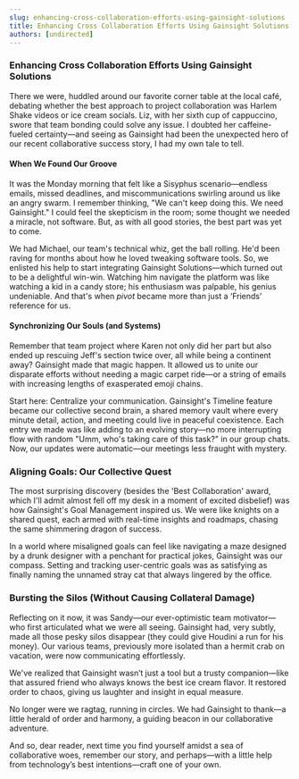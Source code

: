 ```yaml
---
slug: enhancing-cross-collaboration-efforts-using-gainsight-solutions
title: Enhancing Cross Collaboration Efforts Using Gainsight Solutions
authors: [undirected]
---
```


### Enhancing Cross Collaboration Efforts Using Gainsight Solutions

There we were, huddled around our favorite corner table at the local café, debating whether the best approach to project collaboration was Harlem Shake videos or ice cream socials. Liz, with her sixth cup of cappuccino, swore that team bonding could solve any issue. I doubted her caffeine-fueled certainty—and seeing as Gainsight had been the unexpected hero of our recent collaborative success story, I had my own tale to tell.

#### When We Found Our Groove

It was the Monday morning that felt like a Sisyphus scenario—endless emails, missed deadlines, and miscommunications swirling around us like an angry swarm. I remember thinking, "We can't keep doing this. We need Gainsight." I could feel the skepticism in the room; some thought we needed a miracle, not software. But, as with all good stories, the best part was yet to come.

We had Michael, our team's technical whiz, get the ball rolling. He'd been raving for months about how he loved tweaking software tools. So, we enlisted his help to start integrating Gainsight Solutions—which turned out to be a delightful win-win. Watching him navigate the platform was like watching a kid in a candy store; his enthusiasm was palpable, his genius undeniable. And that's when *pivot* became more than just a ‘Friends’ reference for us.

#### Synchronizing Our Souls (and Systems)

Remember that team project where Karen not only did her part but also ended up rescuing Jeff's section twice over, all while being a continent away? Gainsight made that magic happen. It allowed us to unite our disparate efforts without needing a magic carpet ride—or a string of emails with increasing lengths of exasperated emoji chains.

Start here: Centralize your communication. Gainsight's Timeline feature became our collective second brain, a shared memory vault where every minute detail, action, and meeting could live in peaceful coexistence. Each entry we made was like adding to an evolving story—no more interrupting flow with random "Umm, who's taking care of this task?" in our group chats. Now, our updates were automatic—our meetings less fraught with mystery.

### Aligning Goals: Our Collective Quest

The most surprising discovery (besides the 'Best Collaboration' award, which I'll admit almost fell off my desk in a moment of excited disbelief) was how Gainsight's Goal Management inspired us. We were like knights on a shared quest, each armed with real-time insights and roadmaps, chasing the same shimmering dragon of success.

In a world where misaligned goals can feel like navigating a maze designed by a drunk designer with a penchant for practical jokes, Gainsight was our compass. Setting and tracking user-centric goals was as satisfying as finally naming the unnamed stray cat that always lingered by the office.

### Bursting the Silos (Without Causing Collateral Damage)

Reflecting on it now, it was Sandy—our ever-optimistic team motivator—who first articulated what we were all seeing. Gainsight had, very subtly, made all those pesky silos disappear (they could give Houdini a run for his money). Our various teams, previously more isolated than a hermit crab on vacation, were now communicating effortlessly.

We've realized that Gainsight wasn’t just a tool but a trusty companion—like that assured friend who always knows the best ice cream flavor. It restored order to chaos, giving us laughter and insight in equal measure.

No longer were we ragtag, running in circles. We had Gainsight to thank—a little herald of order and harmony, a guiding beacon in our collaborative adventure.

And so, dear reader, next time you find yourself amidst a sea of collaborative woes, remember our story, and perhaps—with a little help from technology’s best intentions—craft one of your own.